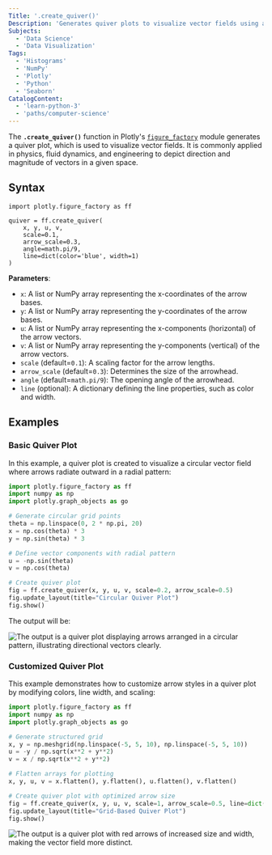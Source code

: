 ```yaml
---
Title: '.create_quiver()'
Description: 'Generates quiver plots to visualize vector fields using arrows to indicate direction and magnitude.'
Subjects:
  - 'Data Science'
  - 'Data Visualization'
Tags:
  - 'Histograms'
  - 'NumPy'
  - 'Plotly'
  - 'Python'
  - 'Seaborn'
CatalogContent:
  - 'learn-python-3'
  - 'paths/computer-science'
---
```


The **`.create_quiver()`** function in Plotly's [`figure_factory`](https://www.codecademy.com/resources/docs/plotly/figure-factory) module generates a quiver plot, which is used to visualize vector fields. It is commonly applied in physics, fluid dynamics, and engineering to depict direction and magnitude of vectors in a given space.

## Syntax

```pseudo
import plotly.figure_factory as ff

quiver = ff.create_quiver(
    x, y, u, v,
    scale=0.1,
    arrow_scale=0.3,
    angle=math.pi/9,
    line=dict(color='blue', width=1)
)
```

**Parameters**:

- `x`: A list or NumPy array representing the x-coordinates of the arrow bases.
- `y`: A list or NumPy array representing the y-coordinates of the arrow bases.
- `u`: A list or NumPy array representing the x-components (horizontal) of the arrow vectors.
- `v`: A list or NumPy array representing the y-components (vertical) of the arrow vectors.
- `scale` (default=`0.1`): A scaling factor for the arrow lengths.
- `arrow_scale` (default=`0.3`): Determines the size of the arrowhead.
- `angle` (default=`math.pi/9`): The opening angle of the arrowhead.
- `line` (optional): A dictionary defining the line properties, such as color and width.

## Examples

### Basic Quiver Plot

In this example, a quiver plot is created to visualize a circular vector field where arrows radiate outward in a radial pattern:

```py
import plotly.figure_factory as ff
import numpy as np
import plotly.graph_objects as go

# Generate circular grid points
theta = np.linspace(0, 2 * np.pi, 20)
x = np.cos(theta) * 3
y = np.sin(theta) * 3

# Define vector components with radial pattern
u = -np.sin(theta)
v = np.cos(theta)

# Create quiver plot
fig = ff.create_quiver(x, y, u, v, scale=0.2, arrow_scale=0.5)
fig.update_layout(title="Circular Quiver Plot")
fig.show()
```

The output will be:

![The output is a quiver plot displaying arrows arranged in a circular pattern, illustrating directional vectors clearly.](https://raw.githubusercontent.com/Codecademy/docs/main/media/basic-quiver-plot)

### Customized Quiver Plot

This example demonstrates how to customize arrow styles in a quiver plot by modifying colors, line width, and scaling:

```py
import plotly.figure_factory as ff
import numpy as np
import plotly.graph_objects as go

# Generate structured grid
x, y = np.meshgrid(np.linspace(-5, 5, 10), np.linspace(-5, 5, 10))
u = -y / np.sqrt(x**2 + y**2)
v = x / np.sqrt(x**2 + y**2)

# Flatten arrays for plotting
x, y, u, v = x.flatten(), y.flatten(), u.flatten(), v.flatten()

# Create quiver plot with optimized arrow size
fig = ff.create_quiver(x, y, u, v, scale=1, arrow_scale=0.5, line=dict(color='red', width=2))
fig.update_layout(title="Grid-Based Quiver Plot")
fig.show()
```

![The output is a quiver plot with red arrows of increased size and width, making the vector field more distinct.](https://raw.githubusercontent.com/Codecademy/docs/main/media/custom-quiver-plot)

